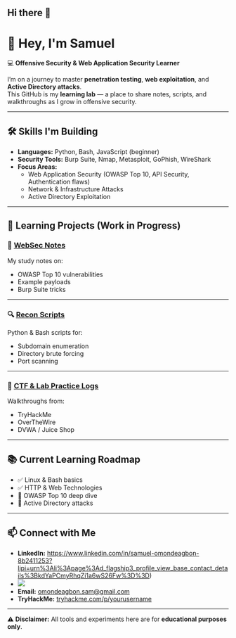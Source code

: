 ## Hi there 👋

# 👋 Hey, I'm Samuel

💻 **Offensive Security & Web Application Security Learner**

I’m on a journey to master **penetration testing**, **web exploitation**, and **Active Directory attacks**.  
This GitHub is my **learning lab** — a place to share notes, scripts, and walkthroughs as I grow in offensive security.

---

## 🛠 Skills I'm Building
- **Languages:** Python, Bash, JavaScript (beginner)
- **Security Tools:** Burp Suite, Nmap, Metasploit, GoPhish, WireShark
- **Focus Areas:**
  - Web Application Security (OWASP Top 10, API Security, Authentication flaws)
  - Network & Infrastructure Attacks
  - Active Directory Exploitation

---

## 📂 Learning Projects (Work in Progress)

### 📖 [WebSec Notes](https://github.com/sofcyber/websec-notes)
My study notes on:
- OWASP Top 10 vulnerabilities
- Example payloads
- Burp Suite tricks

---

### 🔍 [Recon Scripts](https://github.com/sofcyber/recon-scripts)
Python & Bash scripts for:
- Subdomain enumeration
- Directory brute forcing
- Port scanning

---

### 🎯 [CTF & Lab Practice Logs](https://github.com/yourusername/ctf-logs)
Walkthroughs from:
- TryHackMe
- OverTheWire
- DVWA / Juice Shop

---

## 📚 Current Learning Roadmap
- ✅ Linux & Bash basics
- ✅ HTTP & Web Technologies
- 🔄 OWASP Top 10 deep dive
- 🔄 Active Directory attacks
  
---

## 📫 Connect with Me
- **LinkedIn:** https://www.linkedin.com/in/samuel-omondeagbon-8b2411253?lipi=urn%3Ali%3Apage%3Ad_flagship3_profile_view_base_contact_details%3BkdYaPCmyRhqZi1a6wS26Fw%3D%3D)
- <a href="https://www.linkedin.com/in/samuel-omondeagbon-8b2411253?lipi=urn%3Ali%3Apage%3Ad_flagship3_profile_view_base_contact_details%3BkdYaPCmyRhqZi1a6wS26Fw%3D%3D"><img src="https://img.shields.io/badge/-LinkedIn-0072b1?&style=for-the-badge&logo=linkedin&logoColor=white" /></a>
- **Email:** omondeagbon.sam@gmail.com
- **TryHackMe:** [tryhackme.com/p/yourusername](https://tryhackme.com/p/sonoffaith)

---

⚠️ **Disclaimer:** All tools and experiments here are for **educational purposes only**.
